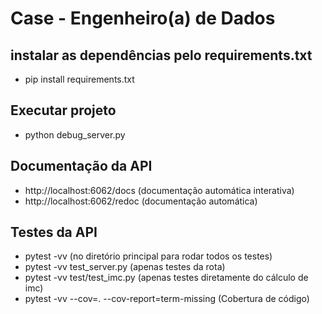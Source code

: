 # Case - Engenheiro(a) de Dados

## instalar as dependências pelo requirements.txt
- pip install requirements.txt

## Executar projeto
- python debug_server.py

## Documentação da API
- http://localhost:6062/docs (documentação automática interativa)
- http://localhost:6062/redoc (documentação automática)

## Testes da API
- pytest -vv (no diretório principal para rodar todos os testes)
- pytest -vv test_server.py (apenas testes da rota)
- pytest -vv test/test_imc.py (apenas testes diretamente do cálculo de imc)
- pytest -vv --cov=. --cov-report=term-missing (Cobertura de código)
